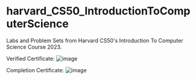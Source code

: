 # harvard_CS50_IntroductionToComputerScience
Labs and Problem Sets from Harvard CS50's Introduction To Computer Science Course 2023.

Verified Certificate:
![image](https://courses.edx.org/certificates/fcc9cef3c6ae4cf7bf8aa68741e4a01a?_gl=1*t5oc45*_ga*MTIzMDEzMzM0Ny4xNjg3NTIwNTY0*_ga_D3KS4KMDT0*MTY4ODgzNTk3Ny43LjEuMTY4ODgzNjAwMS4zNi4wLjA.)

Completion Certificate:
![image](https://github.com/ShreyaKhanvilkar/harvard_CS50_IntroductionToComputerScience/assets/131799843/93c819ca-5e68-42ed-a096-dd126a0f9bff)
